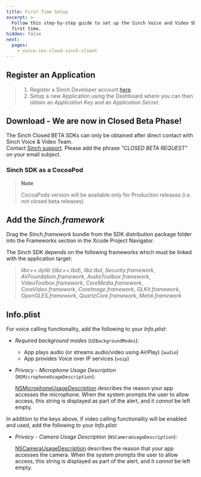 ```yaml
---
title: First Time Setup
excerpt: >-
  Follow this step-by-step guide to set up the Sinch Voice and Video SDK for the
  first time.
hidden: false
next:
  pages:
    - voice-ios-cloud-sinch-client
---
```


## Register an Application

> 1.  Register a Sinch Developer account [here](https://portal.sinch.com/#/signup).
> 2.  Setup a new Application using the Dashboard where you can then obtain an _Application Key_ and an _Application Secret_.

## Download - We are now in Closed Beta Phase!

The Sinch Closed BETA SDKs can only be obtained after direct contact with Sinch Voice & Video Team.  
Contact [Sinch support](mailto:support@sinch.com). Please add the phrase _"CLOSED BETA REQUEST"_ on your email subject.

### Sinch SDK as a CocoaPod

> **Note**
>
> CocoaPods version will be available only for Production releases (i.e. not closed beta releases)

## Add the _Sinch.framework_

Drag the _Sinch.framework_ bundle from the SDK distribution package folder into the Frameworks section in the Xcode Project Navigator.

The Sinch SDK depends on the following frameworks which must be linked with the application target:

> _libc++.dylib_ (_libc++.tbd_), _libz.tbd_, _Security.framework_, _AVFoundation.framework_, _AudioToolbox.framework_, _VideoToolbox.framework_, _CoreMedia.framework_, _CoreVideo.framework_, _CoreImage.framework_, _GLKit.framework_, _OpenGLES.framework_, _QuartzCore.framework_, _Metal.framework_

## Info.plist

For voice calling functionality, add the following to your _Info.plist_:

- _Required background modes_ (`UIBackgroundModes`):

  - App plays audio (or streams audio/video using AirPlay) (`audio`)
  - App provides Voice over IP services (`voip`)

- _Privacy - Microphone Usage Description_ (`NSMicrophoneUsageDescription`):

  [NSMicrophoneUsageDescription](https://developer.apple.com/documentation/bundleresources/information_property_list/nsmicrophoneusagedescription) describes the reason your app accesses the microphone. When the system prompts the user to allow access, this string is displayed as part of the alert, and it _cannot_ be left empty.

In addition to the keys above, if video calling functionality will be enabled and used, add the following to your _Info.plist_:

- _Privacy - Camera Usage Description_ (`NSCameraUsageDescription`):

  [NSCameraUsageDescription](https://developer.apple.com/documentation/bundleresources/information_property_list/nscamerausagedescription) describes the reason that your app accesses the camera. When the system prompts the user to allow access, this string is displayed as part of the alert, and it _cannot_ be left empty.
